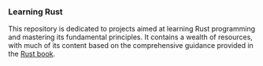 ### Learning Rust
This repository is dedicated to projects aimed at learning Rust programming and mastering its fundamental principles. It contains a wealth of resources, with much of its content based on the comprehensive guidance provided in the [Rust book](https://doc.rust-lang.org/book/ch02-00-guessing-game-tutorial.html).